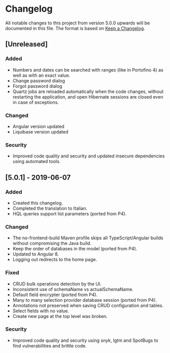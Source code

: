 # Changelog
All notable changes to this project from version 5.0.0 upwards will be documented in this file. 
The format is based on [Keep a Changelog](https://keepachangelog.com/en/1.0.0/).

## [Unreleased]

### Added
- Numbers and dates can be searched with ranges (like in Portofino 4) as well as with an exact value.
- Change password dialog
- Forgot password dialog
- Quartz jobs are reloaded automatically when the code changes, without restarting the application, and open Hibernate sessions are closed even in case of exceptions.

### Changed
- Angular version updated
- Liquibase version updated

### Security
- Improved code quality and security and updated insecure dependencies using automated tools.

## [5.0.1] - 2019-06-07

### Added
- Created this changelog.
- Completed the translation to Italian.
- HQL queries support list parameters (ported from P4).

### Changed
- The no-frontend-build Maven profile skips all TypeScript/Angular builds without compromising the Java build.
- Keep the order of databases in the model (ported from P4).
- Updated to Angular 8.
- Logging out redirects to the home page.

### Fixed
- CRUD bulk operations detection by the UI.
- Inconsistent use of schemaName vs actualSchemaName.
- Default field encrypter (ported from P4).
- Many to many selection provider database session (ported from P4).
- Annotations not preserved when saving CRUD configuration and tables.
- Select fields with no value.
- Create new page at the top level was broken.

### Security
- Improved code quality and security using snyk, lgtm and SpotBugs to find vulnerabilities and brittle code.
